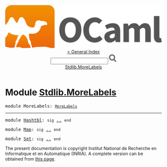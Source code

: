 <!-- ((! set title API !)) ((! set documentation !)) ((! set api !)) ((! set nobreadcrumb !)) -->
<div class="content api"><header><nav class="toc brand"><a class="brand" href="https://ocaml.org/"><img src="colour-logo-gray.svg" class="svg" alt="OCaml"></a></nav><nav class="toc"><a href="index.html">&lt; General Index</a><div class="api_search"><input type="text" name="apisearch" id="api_search" oninput="mySearch(false);" onkeypress="this.oninput();" onclick="this.oninput();" onpaste="this.oninput();">
<img src="search_icon.svg" alt="Search" class="svg" onclick="mySearch(false)"></div>
<div id="search_results"></div><div class="toc_title"><a href="#top">Stdlib.MoreLabels</a></div><ul></ul></nav></header>

<h1>Module <a href="type_Stdlib.MoreLabels.html">Stdlib.MoreLabels</a></h1>

<pre><span id="MODULEMoreLabels"><span class="keyword">module</span> MoreLabels</span>: <code class="type"><a href="MoreLabels.html">MoreLabels</a></code></pre><hr width="100%">

<pre><span id="MODULEHashtbl"><span class="keyword">module</span> <a href="MoreLabels.Hashtbl.html">Hashtbl</a></span>: <code class="code"><span class="keyword">sig</span></code> <a href="MoreLabels.Hashtbl.html">..</a> <code class="code"><span class="keyword">end</span></code></pre>
<pre><span id="MODULEMap"><span class="keyword">module</span> <a href="MoreLabels.Map.html">Map</a></span>: <code class="code"><span class="keyword">sig</span></code> <a href="MoreLabels.Map.html">..</a> <code class="code"><span class="keyword">end</span></code></pre>
<pre><span id="MODULESet"><span class="keyword">module</span> <a href="MoreLabels.Set.html">Set</a></span>: <code class="code"><span class="keyword">sig</span></code> <a href="MoreLabels.Set.html">..</a> <code class="code"><span class="keyword">end</span></code></pre>
<div class="copyright">The present documentation is copyright Institut National de Recherche en Informatique et en Automatique (INRIA). A complete version can be obtained from <a href="http://caml.inria.fr/pub/docs/manual-ocaml/">this page</a>.</div></div>